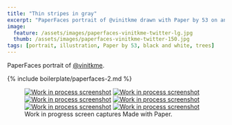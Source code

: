 ```yaml
---
title: "Thin stripes in gray"
excerpt: "PaperFaces portrait of @vinitkme drawn with Paper by 53 on an iPad."
image: 
  feature: /assets/images/paperfaces-vinitkme-twitter-lg.jpg
  thumb: /assets/images/paperfaces-vinitkme-twitter-150.jpg
tags: [portrait, illustration, Paper by 53, black and white, trees]
---
```


PaperFaces portrait of [@vinitkme](http://twitter.com/vinitkme).

{% include boilerplate/paperfaces-2.md %}

<figure class="third">
	<a href="{{ site.url }}/assets/images/paperfaces-vinitkme-process-1-lg.jpg"><img src="{{ site.url }}/assets/images/paperfaces-vinitkme-process-1-600.jpg" alt="Work in process screenshot"></a>
	<a href="{{ site.url }}/assets/images/paperfaces-vinitkme-process-2-lg.jpg"><img src="{{ site.url }}/assets/images/paperfaces-vinitkme-process-2-600.jpg" alt="Work in process screenshot"></a>
	<a href="{{ site.url }}/assets/images/paperfaces-vinitkme-process-3-lg.jpg"><img src="{{ site.url }}/assets/images/paperfaces-vinitkme-process-3-600.jpg" alt="Work in process screenshot"></a>
	<a href="{{ site.url }}/assets/images/paperfaces-vinitkme-process-4-lg.jpg"><img src="{{ site.url }}/assets/images/paperfaces-vinitkme-process-4-600.jpg" alt="Work in process screenshot"></a>
	<a href="{{ site.url }}/assets/images/paperfaces-vinitkme-process-5-lg.jpg"><img src="{{ site.url }}/assets/images/paperfaces-vinitkme-process-5-600.jpg" alt="Work in process screenshot"></a>
	<a href="{{ site.url }}/assets/images/paperfaces-vinitkme-process-6-lg.jpg"><img src="{{ site.url }}/assets/images/paperfaces-vinitkme-process-6-600.jpg" alt="Work in process screenshot"></a>
	<figcaption>Work in progress screen captures Made with Paper.</figcaption>
</figure>